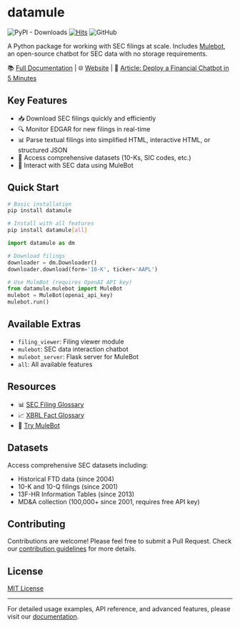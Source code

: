 # datamule

![PyPI - Downloads](https://img.shields.io/pypi/dm/datamule)
[![Hits](https://hits.seeyoufarm.com/api/count/incr/badge.svg?url=https%3A%2F%2Fgithub.com%2Fjohn-friedman%2Fdatamule-python&count_bg=%2379C83D&title_bg=%23555555&icon=&icon_color=%23E7E7E7&title=hits&edge_flat=false)](https://hits.seeyoufarm.com)
![GitHub](https://img.shields.io/github/stars/john-friedman/datamule-python)

A Python package for working with SEC filings at scale. Includes [Mulebot](https://chat.datamule.xyz/), an open-source chatbot for SEC data with no storage requirements.

📚 [Full Documentation](https://your-docs-url-here.github.io/datamule/) | 🌐 [Website](https://datamule.xyz/) | 📝 [Article: Deploy a Financial Chatbot in 5 Minutes](https://medium.com/@jgfriedman99/how-to-deploy-a-financial-chatbot-in-5-minutes-ef5eec973d4c)

## Key Features

- 📥 Download SEC filings quickly and efficiently
- 🔍 Monitor EDGAR for new filings in real-time
- 📊 Parse textual filings into simplified HTML, interactive HTML, or structured JSON
- 💾 Access comprehensive datasets (10-Ks, SIC codes, etc.)
- 🤖 Interact with SEC data using MuleBot

## Quick Start

```bash
# Basic installation
pip install datamule

# Install with all features
pip install datamule[all]
```

```python
import datamule as dm

# Download filings
downloader = dm.Downloader()
downloader.download(form='10-K', ticker='AAPL')

# Use MuleBot (requires OpenAI API key)
from datamule.mulebot import MuleBot
mulebot = MuleBot(openai_api_key)
mulebot.run()
```

## Available Extras

- `filing_viewer`: Filing viewer module
- `mulebot`: SEC data interaction chatbot
- `mulebot_server`: Flask server for MuleBot
- `all`: All available features

## Resources

- 📊 [SEC Filing Glossary](https://datamule.xyz/sec_glossary)
- 📈 [XBRL Fact Glossary](https://datamule.xyz/xbrl_fact_glossary)
- 🤖 [Try MuleBot](https://chat.datamule.xyz/)

## Datasets

Access comprehensive SEC datasets including:
- Historical FTD data (since 2004)
- 10-K and 10-Q filings (since 2001)
- 13F-HR Information Tables (since 2013)
- MD&A collection (100,000+ since 2001, requires free API key)

## Contributing

Contributions are welcome! Please feel free to submit a Pull Request. Check our [contribution guidelines](link-to-contributing) for more details.

## License

[MIT License](LICENSE)

---

For detailed usage examples, API reference, and advanced features, please visit our [documentation](https://your-docs-url-here.github.io/datamule/).

